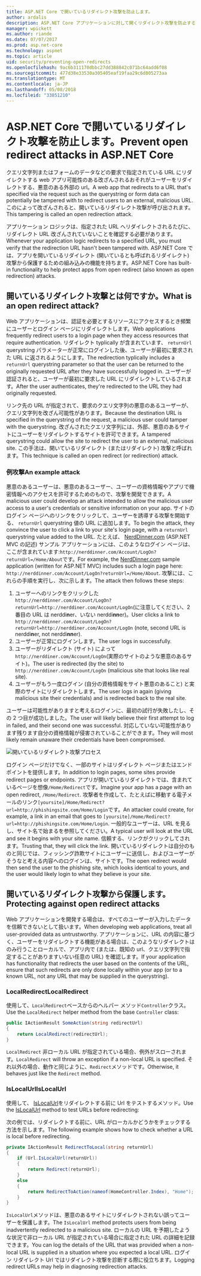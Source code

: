 ```yaml
---
title: ASP.NET Core で開いているリダイレクト攻撃を防止します。
author: ardalis
description: ASP.NET Core アプリケーションに対して開くリダイレクト攻撃を防止する方法を示します
manager: wpickett
ms.author: riande
ms.date: 07/07/2017
ms.prod: asp.net-core
ms.technology: aspnet
ms.topic: article
uid: security/preventing-open-redirects
ms.openlocfilehash: 9ac6b311170dbbc27dd388842c071bc64add6f08
ms.sourcegitcommit: 477d38e33530a305405eaf19faa29c6d805273aa
ms.translationtype: MT
ms.contentlocale: ja-JP
ms.lasthandoff: 05/08/2018
ms.locfileid: "33851210"
---
```

# <a name="prevent-open-redirect-attacks-in-aspnet-core"></a><span data-ttu-id="5e8c1-103">ASP.NET Core で開いているリダイレクト攻撃を防止します。</span><span class="sxs-lookup"><span data-stu-id="5e8c1-103">Prevent open redirect attacks in ASP.NET Core</span></span>

<span data-ttu-id="5e8c1-104">クエリ文字列またはフォームのデータなどの要求で指定されている URL にリダイレクトする web アプリ可能性のある改ざんされるおそれがユーザーをリダイレクトする、悪意のある外部の url。</span><span class="sxs-lookup"><span data-stu-id="5e8c1-104">A web app that redirects to a URL that's specified via the request such as the querystring or form data can potentially be tampered with to redirect users to an external, malicious URL.</span></span> <span data-ttu-id="5e8c1-105">このによって改ざんされると、開いているリダイレクト攻撃が呼び出されます。</span><span class="sxs-lookup"><span data-stu-id="5e8c1-105">This tampering is called an open redirection attack.</span></span>

<span data-ttu-id="5e8c1-106">アプリケーション ロジックは、指定された URL へリダイレクトされるたびに、リダイレクト URL 改ざんされていないことを確認する必要があります。</span><span class="sxs-lookup"><span data-stu-id="5e8c1-106">Whenever your application logic redirects to a specified URL, you must verify that the redirection URL hasn't been tampered with.</span></span> <span data-ttu-id="5e8c1-107">ASP.NET Core では、アプリを開いているリダイレクト (開いているとも呼ばれるリダイレクト) 攻撃から保護するための組み込みの機能を持ちます。</span><span class="sxs-lookup"><span data-stu-id="5e8c1-107">ASP.NET Core has built-in functionality to help protect apps from open redirect (also known as open redirection) attacks.</span></span>

## <a name="what-is-an-open-redirect-attack"></a><span data-ttu-id="5e8c1-108">開いているリダイレクト攻撃とは何ですか。</span><span class="sxs-lookup"><span data-stu-id="5e8c1-108">What is an open redirect attack?</span></span>

<span data-ttu-id="5e8c1-109">Web アプリケーションは、認証を必要とするリソースにアクセスするとき頻繁にユーザーとログイン ページにリダイレクトします。</span><span class="sxs-lookup"><span data-stu-id="5e8c1-109">Web applications frequently redirect users to a login page when they access resources that require authentication.</span></span> <span data-ttu-id="5e8c1-110">リダイレクト typlically が含まれています、 `returnUrl` querystring パラメーターが正常にログインした後、ユーザーが最初に要求された URL に返されるようにします。</span><span class="sxs-lookup"><span data-stu-id="5e8c1-110">The redirection typlically includes a `returnUrl` querystring parameter so that the user can be returned to the originally requested URL after they have successfully logged in.</span></span> <span data-ttu-id="5e8c1-111">ユーザーが認証されると、ユーザーが最初に要求した URL にリダイレクトしているされます。</span><span class="sxs-lookup"><span data-stu-id="5e8c1-111">After the user authenticates, they're redirected to the URL they had originally requested.</span></span>

<span data-ttu-id="5e8c1-112">リンク先の URL が指定されて、要求のクエリ文字列の悪意のあるユーザーが、クエリ文字列を改ざん可能性があります。</span><span class="sxs-lookup"><span data-stu-id="5e8c1-112">Because the destination URL is specified in the querystring of the request, a malicious user could tamper with the querystring.</span></span> <span data-ttu-id="5e8c1-113">改ざんされたクエリ文字列には、外部、悪意のあるサイトにユーザーをリダイレクトするサイトを許可できます。</span><span class="sxs-lookup"><span data-stu-id="5e8c1-113">A tampered querystring could allow the site to redirect the user to an external, malicious site.</span></span> <span data-ttu-id="5e8c1-114">この手法は、開いているリダイレクト (またはリダイレクト) 攻撃と呼ばれます。</span><span class="sxs-lookup"><span data-stu-id="5e8c1-114">This technique is called an open redirect (or redirection) attack.</span></span>

### <a name="an-example-attack"></a><span data-ttu-id="5e8c1-115">例攻撃</span><span class="sxs-lookup"><span data-stu-id="5e8c1-115">An example attack</span></span>

<span data-ttu-id="5e8c1-116">悪意のあるユーザーは、悪意のあるユーザー、ユーザーの資格情報やアプリで機密情報へのアクセスを許可するためのもので、攻撃を開発できます。</span><span class="sxs-lookup"><span data-stu-id="5e8c1-116">A malicious user could develop an attack intended to allow the malicious user access to a user's credentials or sensitive information on your app.</span></span> <span data-ttu-id="5e8c1-117">サイトのログイン ページへのリンクをクリックして、ユーザーを誘導する攻撃を開始する、 `returnUrl` querystring 値の URL に追加します。</span><span class="sxs-lookup"><span data-stu-id="5e8c1-117">To begin the attack, they convince the user to click a link to your site's login page, with a `returnUrl` querystring value added to the URL.</span></span> <span data-ttu-id="5e8c1-118">たとえば、 [NerdDinner.com](http://nerddinner.com) (ASP.NET MVC の記述) サンプル アプリケーションには、このようなログイン ページは、ここが含まれています:`http://nerddinner.com/Account/LogOn?returnUrl=/Home/About`です。</span><span class="sxs-lookup"><span data-stu-id="5e8c1-118">For example, the [NerdDinner.com](http://nerddinner.com) sample application (written for ASP.NET MVC) includes such a login page here: `http://nerddinner.com/Account/LogOn?returnUrl=/Home/About`.</span></span> <span data-ttu-id="5e8c1-119">攻撃には、これらの手順を実行し、次に示します。</span><span class="sxs-lookup"><span data-stu-id="5e8c1-119">The attack then follows these steps:</span></span>

1. <span data-ttu-id="5e8c1-120">ユーザーへのリンクをクリックした`http://nerddinner.com/Account/LogOn?returnUrl=http://nerddiner.com/Account/LogOn`(に注意してください、2 番目の URL は nerddi**n**er、いない nerddi**nn**er)。</span><span class="sxs-lookup"><span data-stu-id="5e8c1-120">User clicks a link to `http://nerddinner.com/Account/LogOn?returnUrl=http://nerddiner.com/Account/LogOn` (note, second URL is nerddi**n**er, not nerddi**nn**er).</span></span>
2. <span data-ttu-id="5e8c1-121">ユーザーが正常にログインします。</span><span class="sxs-lookup"><span data-stu-id="5e8c1-121">The user logs in successfully.</span></span>
3. <span data-ttu-id="5e8c1-122">ユーザーがリダイレクト (サイト) によって`http://nerddiner.com/Account/LogOn`(実際のサイトのような悪意のあるサイト)。</span><span class="sxs-lookup"><span data-stu-id="5e8c1-122">The user is redirected (by the site) to `http://nerddiner.com/Account/LogOn` (malicious site that looks like real site).</span></span>
4. <span data-ttu-id="5e8c1-123">ユーザーがもう一度ログイン (自分の資格情報をサイト悪意のあること) と実際のサイトにリダイレクトします。</span><span class="sxs-lookup"><span data-stu-id="5e8c1-123">The user logs in again (giving malicious site their credentials) and is redirected back to the real site.</span></span>

<span data-ttu-id="5e8c1-124">ユーザーは可能性がありますと考えるログインに、最初の試行が失敗したし、その 2 つ目が成功しました。</span><span class="sxs-lookup"><span data-stu-id="5e8c1-124">The user will likely believe their first attempt to log in failed, and their second one was successful.</span></span> <span data-ttu-id="5e8c1-125">対応していない可能性があります残ります自分の資格情報が侵害されていることができます。</span><span class="sxs-lookup"><span data-stu-id="5e8c1-125">They will most likely remain unaware their credentials have been compromised.</span></span>

![開いているリダイレクト攻撃プロセス](preventing-open-redirects/_static/open-redirection-attack-process.png)

<span data-ttu-id="5e8c1-127">ログイン ページだけでなく、一部のサイトはリダイレクト ページまたはエンドポイントを提供します。</span><span class="sxs-lookup"><span data-stu-id="5e8c1-127">In addition to login pages, some sites provide redirect pages or endpoints.</span></span> <span data-ttu-id="5e8c1-128">アプリが開いているリダイレクトでは、含まれているページを想像`/Home/Redirect`です。</span><span class="sxs-lookup"><span data-stu-id="5e8c1-128">Imagine your app has a page with an open redirect, `/Home/Redirect`.</span></span> <span data-ttu-id="5e8c1-129">攻撃者を作成して、たとえばに移動する電子メールのリンク`[yoursite]/Home/Redirect?url=http://phishingsite.com/Home/Login`です。</span><span class="sxs-lookup"><span data-stu-id="5e8c1-129">An attacker could create, for example, a link in an email that goes to `[yoursite]/Home/Redirect?url=http://phishingsite.com/Home/Login`.</span></span> <span data-ttu-id="5e8c1-130">一般的なユーザーは、URL を見るし、サイト名で始まるを参照してください。</span><span class="sxs-lookup"><span data-stu-id="5e8c1-130">A typical user will look at the URL and see it begins with your site name.</span></span> <span data-ttu-id="5e8c1-131">信頼する、リンクがクリックしてされます。</span><span class="sxs-lookup"><span data-stu-id="5e8c1-131">Trusting that, they will click the link.</span></span> <span data-ttu-id="5e8c1-132">開いているリダイレクトは自分のものと同じでは、フィッシング詐欺サイトにユーザーに送信し、およびユーザーがそうなと考える内容へのログインは、サイトです。</span><span class="sxs-lookup"><span data-stu-id="5e8c1-132">The open redirect would then send the user to the phishing site, which looks identical to yours, and the user would likely login to what they believe is your site.</span></span>

## <a name="protecting-against-open-redirect-attacks"></a><span data-ttu-id="5e8c1-133">開いているリダイレクト攻撃から保護します。</span><span class="sxs-lookup"><span data-stu-id="5e8c1-133">Protecting against open redirect attacks</span></span>

<span data-ttu-id="5e8c1-134">Web アプリケーションを開発する場合は、すべてのユーザーが入力したデータを信頼できないとして扱います。</span><span class="sxs-lookup"><span data-stu-id="5e8c1-134">When developing web applications, treat all user-provided data as untrustworthy.</span></span> <span data-ttu-id="5e8c1-135">アプリケーションに、URL の内容に基づく、ユーザーをリダイレクトする機能がある場合は、このようなリダイレクトはのみ行うことローカルで、アプリ内で (または、既知の url、クエリ文字列で指定することがありますいない任意の URL) を確認します。</span><span class="sxs-lookup"><span data-stu-id="5e8c1-135">If your application has functionality that redirects the user based on the contents of the URL,  ensure that such redirects are only done locally within your app (or to a known URL, not any URL that may be supplied in the querystring).</span></span>

### <a name="localredirect"></a><span data-ttu-id="5e8c1-136">LocalRedirect</span><span class="sxs-lookup"><span data-stu-id="5e8c1-136">LocalRedirect</span></span>

<span data-ttu-id="5e8c1-137">使用して、`LocalRedirect`ベースからのヘルパー メソッド`Controller`クラス。</span><span class="sxs-lookup"><span data-stu-id="5e8c1-137">Use the `LocalRedirect` helper method from the base `Controller` class:</span></span>

```csharp
public IActionResult SomeAction(string redirectUrl)
{
    return LocalRedirect(redirectUrl);
}
```

<span data-ttu-id="5e8c1-138">`LocalRedirect` 非ローカル URL が指定されている場合、例外がスローされます。</span><span class="sxs-lookup"><span data-stu-id="5e8c1-138">`LocalRedirect` will throw an exception if a non-local URL is specified.</span></span> <span data-ttu-id="5e8c1-139">それ以外の場合、動作と同じように、`Redirect`メソッドです。</span><span class="sxs-lookup"><span data-stu-id="5e8c1-139">Otherwise, it behaves just like the `Redirect` method.</span></span>

### <a name="islocalurl"></a><span data-ttu-id="5e8c1-140">IsLocalUrl</span><span class="sxs-lookup"><span data-stu-id="5e8c1-140">IsLocalUrl</span></span>

<span data-ttu-id="5e8c1-141">使用して、 [IsLocalUrl](/dotnet/api/Microsoft.AspNetCore.Mvc.IUrlHelper?view=aspnetcore-2.0#Microsoft_AspNetCore_Mvc_IUrlHelper_IsLocalUrl_System_String_)をリダイレクトする前に Url をテストするメソッド。</span><span class="sxs-lookup"><span data-stu-id="5e8c1-141">Use the [IsLocalUrl](/dotnet/api/Microsoft.AspNetCore.Mvc.IUrlHelper?view=aspnetcore-2.0#Microsoft_AspNetCore_Mvc_IUrlHelper_IsLocalUrl_System_String_) method to test URLs before redirecting:</span></span>

<span data-ttu-id="5e8c1-142">次の例では、リダイレクトする前に、URL がローカルかどうかをチェックする方法を示します。</span><span class="sxs-lookup"><span data-stu-id="5e8c1-142">The following example shows how to check whether a URL is local before redirecting.</span></span>

```csharp
private IActionResult RedirectToLocal(string returnUrl)
{
    if (Url.IsLocalUrl(returnUrl))
    {
        return Redirect(returnUrl);
    }
    else
    {
        return RedirectToAction(nameof(HomeController.Index), "Home");
    }
}
```

<span data-ttu-id="5e8c1-143">`IsLocalUrl`メソッドは、悪意のあるサイトにリダイレクトされない誤ってユーザーを保護します。</span><span class="sxs-lookup"><span data-stu-id="5e8c1-143">The `IsLocalUrl` method protects users from being inadvertently redirected to a malicious site.</span></span> <span data-ttu-id="5e8c1-144">ローカルの URL を予期したような状況で非ローカル URL が指定されている場合に指定された URL の詳細を記録できます。</span><span class="sxs-lookup"><span data-stu-id="5e8c1-144">You can log the details of the URL that was provided when a non-local URL is supplied in a situation where you expected a local URL.</span></span> <span data-ttu-id="5e8c1-145">ログイン リダイレクト Url ではリダイレクト攻撃を診断する際に役立ちます。</span><span class="sxs-lookup"><span data-stu-id="5e8c1-145">Logging redirect URLs may help in diagnosing redirection attacks.</span></span>

